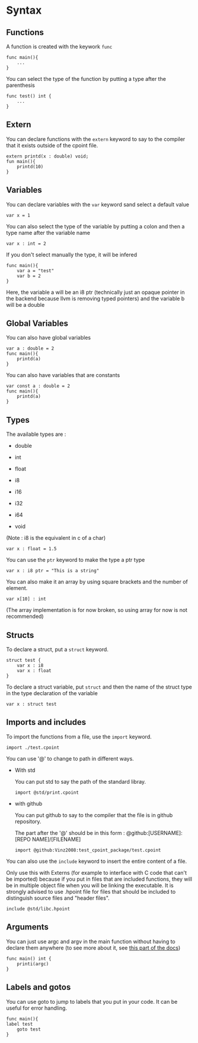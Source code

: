 # Syntax

## Functions

A function is created with the keywork ```func```

```
func main(){
    ...
}
```

You can select the type of the function by putting a type after the parenthesis

```
func test() int {
    ...
}
```

## Extern

You can declare functions with the ```extern``` keyword to say to the compiler that it exists outside of the cpoint file.

```
extern printd(x : double) void;
fun main(){
    printd(10)
}
```

## Variables

You can declare variables with the ```var``` keyword sand select a default value

```
var x = 1
```

You can also select the type of the variable by putting a colon and then a type name after the variable name

```
var x : int = 2
```

If you don't select manually the type, it will be infered

```
func main(){
    var a = "test"
    var b = 2
}
```

Here, the variable a will be an i8 ptr (technically just an opaque pointer in the backend because llvm is removing typed pointers) and the variable b will be a double

## Global Variables

You can also have global variables

```
var a : double = 2
func main(){
    printd(a)
}
```

You can also have variables that are constants

```
var const a : double = 2
func main(){
    printd(a)
}
```

## Types

The available types are : 

- double

- int

- float

- i8

- i16

- i32

- i64

- void

(Note : i8 is the equivalent in c of a char)

```
var x : float = 1.5
```

You can use the ```ptr``` keyword to make the type a ptr type

```
var x : i8 ptr = "This is a string"
```

You can also make it an array by using square brackets and the number of element.

```
var x[10] : int 
```

(The array implementation is for now broken, so using array for now is not recommended)

## Structs

To declare a struct, put a ```struct``` keyword.

```
struct test {
    var x : i8
    var x : float
}
```

 To declare a struct variable, put `struct` and then the name of the struct type in the type declaration of the variable

```
var x : struct test
```

## Imports and includes

To import the functions from a file, use the ```import``` keyword.

```
import ./test.cpoint
```

You can use '@' to change to path in different ways.

- With std
  
  You can put std to say the path of the standard libray.
  
  ```
  import @std/print.cpoint
  ```

- with github
  
  You can put github to say to the compiler that the file is in github repository.
  
  The part after the '@' should be in this form : @github:[USERNAME]:[REPO NAME]/[FILENAME]
  
  ```
  import @github:Vinz2008:test_cpoint_package/test.cpoint
  ```

You can also use the ```include``` keyword to insert the entire content of a file. 

Only use this with Externs (for example to interface with C code that can't be imported) because if you put in files that are included functions, they will be in multiple object file when you will be linking the executable. It is strongly advised to use .hpoint file for files that should be included to distinguish source files and "header files".

```
include @std/libc.hpoint
```

## Arguments

You can just use argc and argv in the main function without having to declare them anywhere (to see more about it, see [this part of the docs](./theory.md#Args-(Argc-and-Argv)))

```
func main() int {
    printi(argc)
}
```

## Labels and gotos

You can use goto to jump to labels that you put in your code. It can be useful for error handling.

```
func main(){
label test
    goto test
}
```
